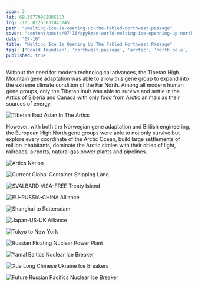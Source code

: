 ```yaml
---
zoom: 3
lat: 69.19770962885133
lng: -105.01265031843745
path: "/melting-ice-is-opening-up-the-fabled-northwest-passage"
cover: "content/posts/07-16/spykman-world-melting-ice-openning-up-northwest-passage.jpg"
date: "07-16"
title: "Melting Ice Is Opening Up The Fabled Northwest Passage"
tags: ['Roald Amundsen', 'northwest passage', 'arctic', 'north pole', 'norway','canada','russia','climate change','global warming']
published: true
---
```


Without the need for modern technological advances, the Tibetan High Mountain gene adaptation was able to allow this gene group to expand into the extreme climate condition of the Far North. Among all modern human gene groups, only the Tibetan Inuit was able to survive and settle in the Artics of Siberia and Canada with only food from Arctic animals as their sources of energy.

![Tibetan East Asian In The Artics](https://storage.googleapis.com/spykman-world/artics-tibetan-east-asian-gene-expression.png)

However, with both the Norwegian gene adaptation and British engineering, the European High North gene groups were able to not only survive but explore every coordinate of the Arctic Ocean, build large settlements of million inhabitants, dominate the Arctic circles with their cities of light, railroads, airports, natural gas power plants and pipelines. 

![Artics Nation](https://storage.googleapis.com/spykman-world/artics-nations.png)

![Current Global Container Shipping Lane](https://storage.googleapis.com/spykman-world/current-global-containers-shipping-lanes.png)

![SVALBARD VISA-FREE Treaty Island](https://storage.googleapis.com/spykman-world/svalbard_treaty_VISA_Free_island.png)

![EU-RUSSIA-CHINA Alliance](https://storage.googleapis.com/spykman-world/eu-russia-china-alliance-trade-route.png)

![Shanghai to Rottersdam](https://storage.googleapis.com/spykman-world/northern-sea-route-from-shanghai-to-rotterdam.png)

![Japan-US-UK Alliance](https://storage.googleapis.com/spykman-world/china-us-uk-alliance-trade-route.png)

![Tokyo to New York](https://storage.googleapis.com/spykman-world/nothern-sea-route-frrom-tokyo-to-newyork.png)

![Russian Floating Nuclear Power Plant](https://storage.googleapis.com/spykman-world/akademik_lomomnosov_floating_nuclear_powerplant.png)

![Yamal Baltics Nuclear Ice Breaker](https://storage.googleapis.com/spykman-world/yamal_nuclear_power_ice_breaker.png)

![Xue Long Chinese Ukraine Ice Breakers](https://storage.googleapis.com/spykman-world/xue_long_chinese_ukrainian_ice_breakers.png)

![Future Russian Pacifics Nuclear Ice Breaker](https://storage.googleapis.com/spykman-world/far_east_russian_developing_nuclear_ice_breaker.png)
